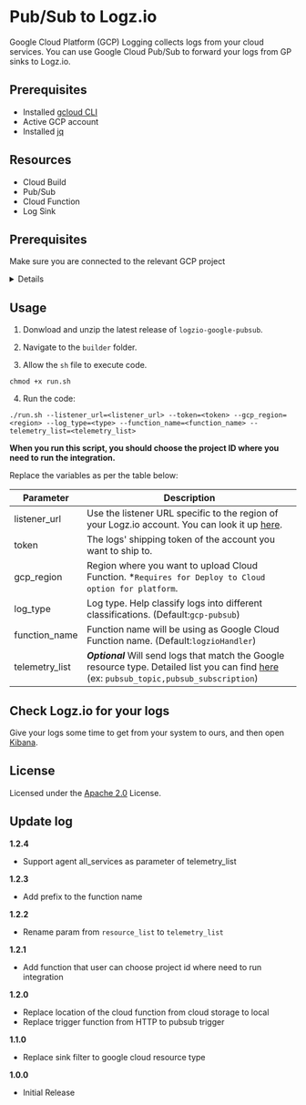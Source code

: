 # Pub/Sub to Logz.io

Google Cloud Platform (GCP) Logging collects logs from your cloud services. You can use Google Cloud Pub/Sub to forward your logs from GP sinks to Logz.io.

## Prerequisites

-   Installed [gcloud CLI](https://cloud.google.com/sdk/docs/install)
-   Active GCP account
-   Installed [jq](https://stedolan.github.io/jq/download/)

## Resources

-   Cloud Build
-   Pub/Sub
-   Cloud Function
-   Log Sink

## Prerequisites

Make sure you are connected to the relevant GCP project

<details>1. Log in to your GCP account:

```shell
gcloud auth login
```

2. Navigate to the relevant project.

3. Set the `project id` for the project that you want to send logs from:

```shell
gcloud config set project <PROJECT_ID>
```

Replace `<PROJECT_ID>` with the relevant project Id.</details>

## Usage

1. Donwload and unzip the latest release of `logzio-google-pubsub`.

2. Navigate to the `builder` folder.

3. Allow the `sh` file to execute code.

```shell
chmod +x run.sh
```

4. Run the code:

```
./run.sh --listener_url=<listener_url> --token=<token> --gcp_region=<region> --log_type=<type> --function_name=<function_name> --telemetry_list=<telemetry_list>
```

<b>When you run this script, you should choose the project ID where you need to run the integration.</b>

Replace the variables as per the table below:

| Parameter      | Description                                                                                                                                                                                               |
| -------------- | --------------------------------------------------------------------------------------------------------------------------------------------------------------------------------------------------------- |
| listener_url   | Use the listener URL specific to the region of your Logz.io account. You can look it up [here](https://docs.logz.io/user-guide/accounts/account-region.html).                                             |
| token          | The logs' shipping token of the account you want to ship to.                                                                                                                                              |
| gcp_region     | Region where you want to upload Cloud Function. \*`Requires for Deploy to Cloud option for platform`.                                                                                                     |
| log_type       | Log type. Help classify logs into different classifications. (Default:`gcp-pubsub`)                                                                                                                       |
| function_name  | Function name will be using as Google Cloud Function name. (Default:`logzioHandler`)                                                                                                                      |
| telemetry_list | **_Optional_** Will send logs that match the Google resource type. Detailed list you can find [here](https://cloud.google.com/logging/docs/api/v2/resource-list) (ex: `pubsub_topic,pubsub_subscription`) |

## Check Logz.io for your logs

Give your logs some time to get from your system to ours, and then open [Kibana](https://app.logz.io/#/dashboard/kibana).

## License

Licensed under the [Apache 2.0](http://apache.org/licenses/LICENSE-2.0.txt) License.

## Update log

**1.2.4**

-   Support agent all_services as parameter of telemetry_list

**1.2.3**

-   Add prefix to the function name

**1.2.2**

-   Rename param from `resource_list` to `telemetry_list`

**1.2.1**

-   Add function that user can choose project id where need to run integration

**1.2.0**

-   Replace location of the cloud function from cloud storage to local
-   Replace trigger function from HTTP to pubsub trigger

**1.1.0**

-   Replace sink filter to google cloud resource type

**1.0.0**

-   Initial Release
